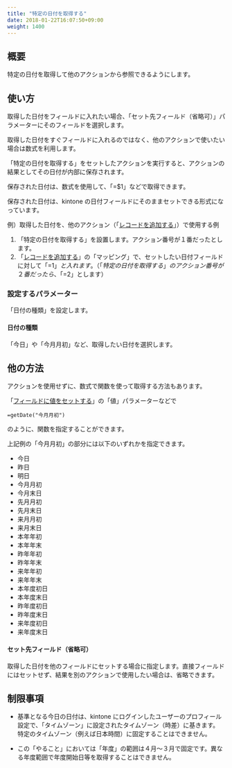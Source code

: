 ```yaml
---
title: "特定の日付を取得する"
date: 2018-01-22T16:07:50+09:00
weight: 1400
---
```


## 概要

特定の日付を取得して他のアクションから参照できるようにします。

## 使い方

取得した日付をフィールドに入れたい場合、「セット先フィールド（省略可）」パラメーターにそのフィールドを選択します。

取得した日付をすぐフィールドに入れるのではなく、他のアクションで使いたい場合は数式を利用します。

「特定の日付を取得する」をセットしたアクションを実行すると、アクションの結果としてその日付が内部に保存されます。

保存された日付は、数式を使用して、「=$1」などで取得できます。

保存された日付は、kintone の日付フィールドにそのままセットできる形式になっています。

例）取得した日付を、他のアクション（「[レコードを追加する](../../record/insert_record/)」）で使用する例

1. 「特定の日付を取得する」を設置します。アクション番号が１番だったとします。
2. 「[レコードを追加する](../../record/insert_record/)」の「マッピング」で、セットしたい日付フィールドに対して「=$1」と入れます。
    （「特定の日付を取得する」のアクション番号が２番だったら、「=$2」とします）


### 設定するパラメーター

「日付の種類」を設定します。

#### 日付の種類

「今日」や「今月月初」など、取得したい日付を選択します。

## 他の方法

アクションを使用せずに、数式で関数を使って取得する方法もあります。

「[フィールドに値をセットする](../../field/set_field_value/)」の「値」パラメーターなどで

```
=getDate("今月月初")
```

のように、関数を指定することができます。

上記例の「今月月初」の部分には以下のいずれかを指定できます。

- 今日
- 昨日
- 明日
- 今月月初
- 今月末日
- 先月月初
- 先月末日
- 来月月初
- 来月末日
- 本年年初
- 本年年末
- 昨年年初
- 昨年年末
- 来年年初
- 来年年末
- 本年度初日
- 本年度末日
- 昨年度初日
- 昨年度末日
- 来年度初日
- 来年度末日

#### セット先フィールド（省略可）

取得した日付を他のフィールドにセットする場合に指定します。直接フィールドにはセットせず、結果を別のアクションで使用したい場合は、省略できます。

## 制限事項

- 基準となる今日の日付は、kintone にログインしたユーザーのプロフィール設定で、「タイムゾーン」に設定されたタイムゾーン（時差）に基きます。
特定のタイムゾーン（例えば日本時間）に固定することはできません。

- この「やること」においては「年度」の範囲は４月～３月で固定です。異なる年度範囲で年度開始日等を取得することはできません。

